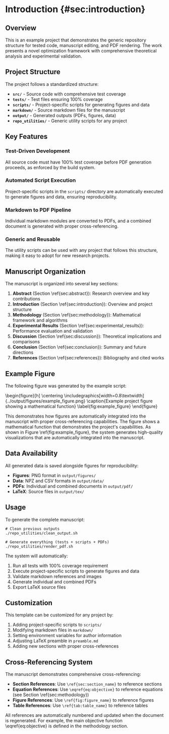 # Introduction {#sec:introduction}

## Overview

This is an example project that demonstrates the generic repository structure for tested code, manuscript editing, and PDF rendering. The work presents a novel optimization framework with comprehensive theoretical analysis and experimental validation.

## Project Structure

The project follows a standardized structure:

- **`src/`** - Source code with comprehensive test coverage
- **`tests/`** - Test files ensuring 100% coverage
- **`scripts/`** - Project-specific scripts for generating figures and data
- **`markdown/`** - Source markdown files for the manuscript
- **`output/`** - Generated outputs (PDFs, figures, data)
- **`repo_utilities/`** - Generic utility scripts for any project

## Key Features

### Test-Driven Development
All source code must have 100% test coverage before PDF generation proceeds, as enforced by the build system.

### Automated Script Execution
Project-specific scripts in the `scripts/` directory are automatically executed to generate figures and data, ensuring reproducibility.

### Markdown to PDF Pipeline
Individual markdown modules are converted to PDFs, and a combined document is generated with proper cross-referencing.

### Generic and Reusable
The utility scripts can be used with any project that follows this structure, making it easy to adopt for new research projects.

## Manuscript Organization

The manuscript is organized into several key sections:

1. **Abstract** (Section \ref{sec:abstract}): Research overview and key contributions
2. **Introduction** (Section \ref{sec:introduction}): Overview and project structure
3. **Methodology** (Section \ref{sec:methodology}): Mathematical framework and algorithms
4. **Experimental Results** (Section \ref{sec:experimental_results}): Performance evaluation and validation
5. **Discussion** (Section \ref{sec:discussion}): Theoretical implications and comparisons
6. **Conclusion** (Section \ref{sec:conclusion}): Summary and future directions
7. **References** (Section \ref{sec:references}): Bibliography and cited works

## Example Figure

The following figure was generated by the example script:

\begin{figure}[h]
\centering
\includegraphics[width=0.8\textwidth]{../output/figures/example_figure.png}
\caption{Example project figure showing a mathematical function}
\label{fig:example_figure}
\end{figure}

This demonstrates how figures are automatically integrated into the manuscript with proper cross-referencing capabilities. The figure shows a mathematical function that demonstrates the project's capabilities. As shown in Figure \ref{fig:example_figure}, the system generates high-quality visualizations that are automatically integrated into the manuscript.

## Data Availability

All generated data is saved alongside figures for reproducibility:

- **Figures**: PNG format in `output/figures/`
- **Data**: NPZ and CSV formats in `output/data/`
- **PDFs**: Individual and combined documents in `output/pdf/`
- **LaTeX**: Source files in `output/tex/`

## Usage

To generate the complete manuscript:

    # Clean previous outputs
    ./repo_utilities/clean_output.sh

    # Generate everything (tests + scripts + PDFs)
    ./repo_utilities/render_pdf.sh

The system will automatically:
1. Run all tests with 100% coverage requirement
2. Execute project-specific scripts to generate figures and data
3. Validate markdown references and images
4. Generate individual and combined PDFs
5. Export LaTeX source files

## Customization

This template can be customized for any project by:

1. Adding project-specific scripts to `scripts/`
2. Modifying markdown files in `markdown/`
3. Setting environment variables for author information
4. Adjusting LaTeX preamble in `preamble.md`
5. Adding new sections with proper cross-references

## Cross-Referencing System

The manuscript demonstrates comprehensive cross-referencing:

- **Section References**: Use `\ref{sec:section_name}` to reference sections
- **Equation References**: Use `\eqref{eq:objective}` to reference equations (see Section \ref{sec:methodology})
- **Figure References**: Use `\ref{fig:figure_name}` to reference figures
- **Table References**: Use `\ref{tab:table_name}` to reference tables

All references are automatically numbered and updated when the document is regenerated. For example, the main objective function \eqref{eq:objective} is defined in the methodology section.
